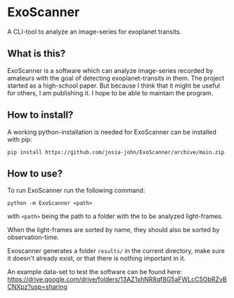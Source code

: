 # ExoScanner
A CLI-tool to analyze an image-series for exoplanet transits.

## What is this?
ExoScanner is a software which can analyze image-series recorded by amateurs
with the goal of detecting exoplanet-transits in them. The project started as
a high-school paper. But because I think that it might be useful for others,
I am publishing it. I hope to be able to maintain the program.

## How to install?
A working python-installation is needed for ExoScanner can be installed with pip:
```
pip install https://github.com/josia-john/ExoScanner/archive/main.zip
```

## How to use?
To run ExoScanner run the following command:
```
python -m ExoScanner <path>
```
with `<path>` being the path to a folder with the to be analyzed light-frames.

When the light-frames are sorted by name, they should also be sorted by observation-time.

Exoscanner generates a folder `results/` in the current directory, make sure it
doesn't already exist, or that there is nothing important in it.

An example data-set to test the software can be found here: 
https://drive.google.com/drive/folders/13AZ1xhNR8qf8G5aFWLcC5ObRZvBCNXpz?usp=sharing
